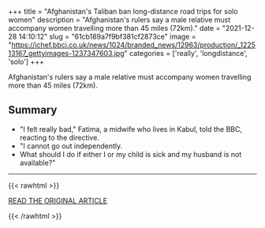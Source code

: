 +++
title = "Afghanistan's Taliban ban long-distance road trips for solo women"
description = "Afghanistan's rulers say a male relative must accompany women travelling more than 45 miles (72km)."
date = "2021-12-28 14:10:12"
slug = "61cb189a7f9bf381cf2873ce"
image = "https://ichef.bbci.co.uk/news/1024/branded_news/12963/production/_122513167_gettyimages-1237347603.jpg"
categories = ['really', 'longdistance', 'solo']
+++

Afghanistan's rulers say a male relative must accompany women travelling more than 45 miles (72km).

## Summary

- "I felt really bad," Fatima, a midwife who lives in Kabul, told the BBC, reacting to the directive.
- "I cannot go out independently.
- What should I do if either I or my child is sick and my husband is not available?"

---

{{< rawhtml >}}
  <p class="article-category">
    <a target="_blank" href="https://www.bbc.com/news/world-asia-59800113">READ THE ORIGINAL ARTICLE</a>
  </p>
{{< /rawhtml >}}
